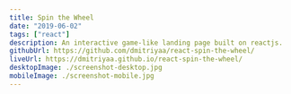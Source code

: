 ```yaml
---
title: Spin the Wheel
date: "2019-06-02"
tags: ["react"]
description: An interactive game-like landing page built on reactjs.
githubUrl: https://github.com/dmitriyaa/react-spin-the-wheel/
liveUrl: https://dmitriyaa.github.io/react-spin-the-wheel/
desktopImage: ./screenshot-desktop.jpg
mobileImage: ./screenshot-mobile.jpg
---
```

